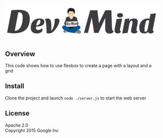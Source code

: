 ![Dev-Mind](src/assets/img/logo_1500.png)

## Overview

This code shows how to use flexbox to create a page with a layout and a grid

## Install

Clone the project and launch `node ./server.js` to start the web server

## License

Apache 2.0  
Copyright 2015 Google Inc
